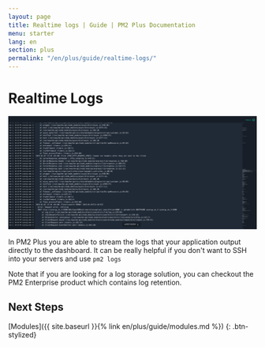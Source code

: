 ```yaml
---
layout: page
title: Realtime logs | Guide | PM2 Plus Documentation
menu: starter
lang: en
section: plus
permalink: "/en/plus/guide/realtime-logs/"
---
```


# Realtime Logs

![Logs](https://raw.githubusercontent.com/keymetrics/branding/master/screenshots/plus/logs/logs.png)

In PM2 Plus you are able to stream the logs that your application output directly to the dashboard.
It can be really helpful if you don't want to SSH into your servers and use `pm2 logs`

Note that if you are looking for a log storage solution, you can checkout the PM2 Enterprise product which contains log retention.


## Next Steps

[Modules]({{ site.baseurl }}{% link en/plus/guide/modules.md %})
{: .btn-stylized}
